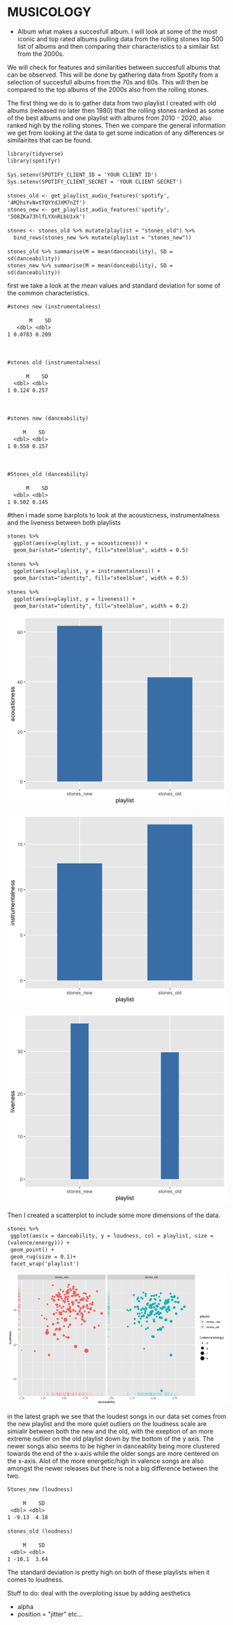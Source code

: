 # MUSICOLOGY

 - Album
what makes a succesfull album. I will look at some of the most iconic and top rated albums pulling data from the rolling stones top 500 list of albums and then comparing their characteristics to a similair list from the 2000s. 

We will check for features and similarities between succesfull albums that can be observed. This will be done by gathering data from Spotify from a selection of succesfull albums from the 70s and 60s. This will then be compared to the top albums of the 2000s also from the rolling stones. 

The first thing we do is to gather data from two playlist I created with old albums (released no later then 1980) that the rolling stones ranked as some of the best albums and one playlist with albums from 2010 - 2020, also ranked high by the rolling stones. Then we compare the general information we get from looking at the data to get some indication of any differences or similairites that can be found.

````
library(tidyverse)
library(spotifyr)

Sys.setenv(SPOTIFY_CLIENT_ID = 'YOUR CLIENT ID')
Sys.setenv(SPOTIFY_CLIENT_SECRET = 'YOUR CLIENT SECRET')

stones_old <- get_playlist_audio_features('spotify', '4M2hsYvNxtTQYYdJXM7nZf')
stones_new <- get_playlist_audio_features('spotify', '5O8ZKa73hlfLYXnRLbU1xk')

stones <- stones_old %>% mutate(playlist = "stones_old") %>%
  bind_rows(stones_new %>% mutate(playlist = "stones_new"))

stones_old %>% summarise(M = mean(danceability), SD = sd(danceability))
stones_new %>% summarise(M = mean(danceability), SD = sd(danceability))
````



first we take a look at the mean values and standard deviation for some of the common characteristics.
`````
#stones new (instrumentalness)

       M    SD
   <dbl> <dbl>
1 0.0783 0.209



#stones old (instrumentalness)

      M    SD
  <dbl> <dbl>
1 0.124 0.257



#stones new (danceability)

     M    SD
  <dbl> <dbl>
1 0.558 0.157



#Stones_old (danceability)

      M    SD
  <dbl> <dbl>
1 0.502 0.145
`````


#then i made some barplots to look at the acousticness, instrumentalness and the liveness between both playlists


`````
stones %>%
  ggplot(aes(x=playlist, y = acousticness)) +
  geom_bar(stat="identity", fill="steelblue", width = 0.5)
  
stones %>%
  ggplot(aes(x=playlist, y = instrumentalness)) +
  geom_bar(stat="identity", fill="steelblue", width = 0.5)
  
stones %>%
  ggplot(aes(x=playlist, y = liveness)) +
  geom_bar(stat="identity", fill="steelblue", width = 0.2)

`````


 ![barplot](barplot_acousticness.png)
 
 
 ![barplot2](instrumentalness.png)
 
 ![barplot4](liveness.png)
 
 Then I created a scatterplot to include some more dimensions of the data.
 
 `````
stones %>%
  ggplot(aes(x = danceability, y = loudness, col = playlist, size = (valence/energy))) + 
  geom_point() + 
  geom_rug(size = 0.1)+
  facet_wrap('playlist')

`````
 
 ![energyvalence](Rplot.png)

 


 
in the latest graph we see that the loudest songs in our data set comes from the new playlist and the more quiet outliers on the loudness scale are simialir between both the new and the old, with the exeption of an more extreme outlier on the old playlist down by the bottom of the y axis. The newer songs also seems to be higher in danceablity being more clustered towards the end of the x-axis while the older songs are more centered on the x-axis. Alot of the more energetic/high in valence songs are also amongst the newer releases but there is not a big difference between the two.
 
 ```
 Stones_new (loudness)
 
      M    SD
  <dbl> <dbl>
1 -9.13  4.18

stones_old (loudness)

      M    SD
  <dbl> <dbl>
1 -10.1  3.64
`````

The standard deviation is pretty high on both of these playlists when it comes to loudness. 

Stuff to do: deal with the overploting issue by adding aesthetics
- alpha
- position = "jitter"
etc...
 




